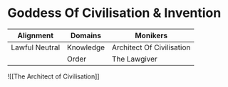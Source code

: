 # Goddess Of Civilisation & Invention

| Alignment      | Domains   | Monikers                  |
| -------------- | --------- | ------------------------- |
| Lawful Neutral | Knowledge | Architect Of Civilisation |
|                | Order     | The Lawgiver              |

![[The Architect of Civilisation]]

